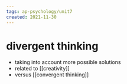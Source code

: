 ```yaml
---
tags: ap-psychology/unit7 
created: 2021-11-30
---
```


# divergent thinking

- taking into account more possible solutions
- related to [[creativity]]
- versus [[convergent thinking]] 
